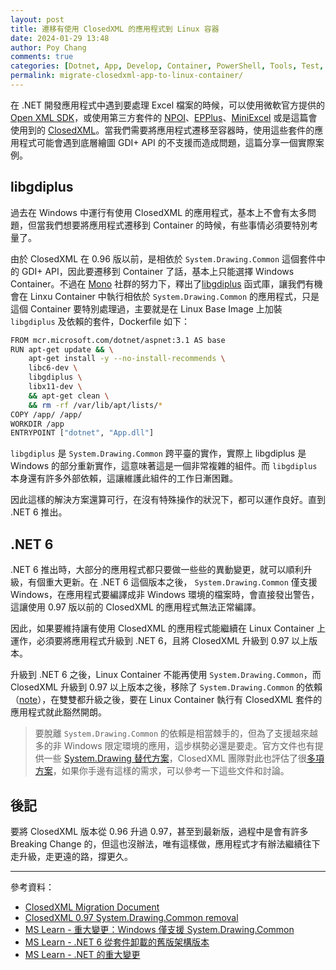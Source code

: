 ```yaml
---
layout: post
title: 遷移有使用 ClosedXML 的應用程式到 Linux 容器
date: 2024-01-29 13:48
author: Poy Chang
comments: true
categories: [Dotnet, App, Develop, Container, PowerShell, Tools, Test, Note, Uncategorized]
permalink: migrate-closedxml-app-to-linux-container/
---
```


在 .NET 開發應用程式中遇到要處理 Excel 檔案的時候，可以使用微軟官方提供的 [Open XML SDK](https://github.com/dotnet/Open-XML-SDK)，或使用第三方套件的 [NPOI](https://github.com/nissl-lab/npoi)、[EPPlus](https://github.com/EPPlusSoftware/EPPlus)、[MiniExcel](https://github.com/mini-software/MiniExcel) 或是這篇會使用到的 [ClosedXML](https://github.com/ClosedXML/ClosedXML)。當我們需要將應用程式遷移至容器時，使用這些套件的應用程式可能會遇到底層繪圖 GDI+ API 的不支援而造成問題，這篇分享一個實際案例。

## libgdiplus

過去在 Windows 中運行有使用 ClosedXML 的應用程式，基本上不會有太多問題，但當我們想要將應用程式遷移到 Container 的時候，有些事情必須要特別考量了。

由於 ClosedXML 在 0.96 版以前，是相依於 `System.Drawing.Common` 這個套件中的 GDI+ API，因此要遷移到 Container 了話，基本上只能選擇 Windows Container。不過在 [Mono](https://www.mono-project.com/) 社群的努力下，釋出了[libgdiplus](https://github.com/mono/libgdiplus) 函式庫，讓我們有機會在 Linxu Container 中執行相依於 `System.Drawing.Common` 的應用程式，只是這個 Container 要特別處理過，主要就是在 Linux Base Image 上加裝 `libgdiplus` 及依賴的套件，Dockerfile 如下：

```bash
FROM mcr.microsoft.com/dotnet/aspnet:3.1 AS base
RUN apt-get update && \
    apt-get install -y --no-install-recommends \
    libc6-dev \
    libgdiplus \
    libx11-dev \
    && apt-get clean \
    && rm -rf /var/lib/apt/lists/*
COPY /app/ /app/
WORKDIR /app
ENTRYPOINT ["dotnet", "App.dll"]
```

`libgdiplus` 是 `System.Drawing.Common` 跨平臺的實作，實際上 libgdiplus 是 Windows 的部分重新實作，這意味著這是一個非常複雜的組件。而 `libgdiplus` 本身還有許多外部依賴，這讓維護此組件的工作日漸困難。

因此這樣的解決方案還算可行，在沒有特殊操作的狀況下，都可以運作良好。直到 .NET 6 推出。

## .NET 6

.NET 6 推出時，大部分的應用程式都只要做一些些的異動變更，就可以順利升級，有個重大更新。在 .NET 6 這個版本之後， `System.Drawing.Common` 僅支援 Windows，在應用程式要編譯成非 Windows 環境的檔案時，會直接發出警告，這讓使用 0.97 版以前的 ClosedXML 的應用程式無法正常編譯。

因此，如果要維持讓有使用 ClosedXML 的應用程式能繼續在 Linux Container 上運作，必須要將應用程式升級到 .NET 6，且將 ClosedXML 升級到 0.97 以上版本。

升級到 .NET 6 之後，Linux Container 不能再使用 `System.Drawing.Common`，而 ClosedXML 升級到 0.97 以上版本之後，移除了 `System.Drawing.Common` 的依賴（[note](https://github.com/ClosedXML/ClosedXML/releases/tag/0.97.0)），在雙雙都升級之後，要在 Linux Container 執行有 ClosedXML 套件的應用程式就此豁然開朗。

> 要脫離 `System.Drawing.Common` 的依賴是相當棘手的，但為了支援越來越多的非 Windows 限定環境的應用，這步棋勢必還是要走。官方文件也有提供一些 [System.Drawing 替代方案](https://learn.microsoft.com/en-us/dotnet/api/system.drawing?view=dotnet-plat-ext-6.0#remarks)，ClosedXML 團隊對此也評估了很[多項方案](https://github.com/ClosedXML/ClosedXML/issues/1805)，如果你手邊有這樣的需求，可以參考一下這些文件和討論。

## 後記

要將 ClosedXML 版本從 0.96 升過 0.97，甚至到最新版，過程中是會有許多 Breaking Change 的，但這也沒辦法，唯有這樣做，應用程式才有辦法繼續往下走升級，走更遠的路，撐更久。

---

參考資料：

* [ClosedXML Migration Document](https://docs.closedxml.io/en/latest/migrations/migrate-to-0.100.html)
* [ClosedXML 0.97 System.Drawing.Common removal](https://github.com/ClosedXML/ClosedXML/releases/tag/0.97.0)
* [MS Learn - 重大變更：Windows 僅支援 System.Drawing.Common](https://learn.microsoft.com/zh-tw/dotnet/core/compatibility/core-libraries/6.0/system-drawing-common-windows-only?WT.mc_id=DT-MVP-5003022)
* [MS Learn - .NET 6 從套件卸載的舊版架構版本](https://learn.microsoft.com/zh-tw/dotnet/core/compatibility/core-libraries/6.0/older-framework-versions-dropped?WT.mc_id=DT-MVP-5003022)
* [MS Learn - .NET 的重大變更](https://learn.microsoft.com/zh-tw/dotnet/core/compatibility/breaking-changes?WT.mc_id=DT-MVP-5003022)
